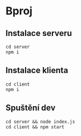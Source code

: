 # Bproj

## Instalace serveru

```
cd server
npm i
```


## Instalace klienta
```
cd client
npm i
```


## Spuštění dev
```
cd server && node index.js
cd client && npm start
```
